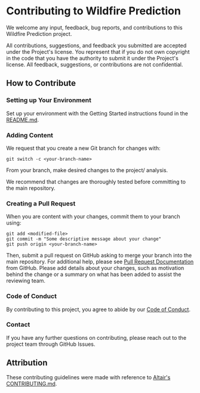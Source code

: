 # Contributing to Wildfire Prediction

We welcome any input, feedback, bug reports, and contributions to this Wildfire Prediction project.

All contributions, suggestions, and feedback you submitted are accepted under the Project's license. You represent that if you do not own copyright in the code that you have the authority to submit it under the Project's license. All feedback, suggestions, or contributions are not confidential.

## How to Contribute

### Setting up Your Environment

Set up your environment with the Getting Started instructions found in the [README.md](https://github.com/FionaC124/dsci310-group-analysis/blob/main/README.md).

### Adding Content

We request that you create a new Git branch for changes with:

    git switch -c <your-branch-name>

From your branch, make desired changes to the project/ analysis.

We recommend that changes are thoroughly tested before committing to the main repository.

### Creating a Pull Request

When you are content with your changes, commit them to your branch using:

    git add <modified-file>
    git commit -m "Some descriptive message about your change"
    git push origin <your-branch-name>

Then, submit a pull request on GitHub asking to merge your branch into the main repository. For additional help, please see [Pull Request Documentation](https://docs.github.com/en/pull-requests/collaborating-with-pull-requests/proposing-changes-to-your-work-with-pull-requests/creating-a-pull-request) from GitHub. Please add details about your changes, such as motivation behind the change or a summary on what has been added to assist the reviewing team.


### Code of Conduct

By contributing to this project, you agree to abide by our [Code of Conduct](https://github.com/FionaC124/dsci310-group-analysis/blob/main/CODE_OF_CONDUCT.md).

### Contact

If you have any further questions on contributing, please reach out to the project team through GitHub Issues.

## Attribution

These contributing guidelines were made with reference to [Altair's CONTRIBUTING.md](https://github.com/altair-viz/altair/blob/main/CONTRIBUTING.md).

